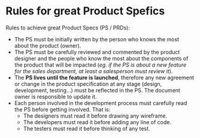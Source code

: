 # Rules for great Product Spefics

Rules to achieve great Product Specs (PS / PRDs):
- The PS must be initially written by the person who knows the most about the product (owner).
- The PS must be carefully reviewed and commented by the product designer and the people who know the most about the components of the product that will be impacted (*eg. if the PS is about a new feature for the sales department, at least a salesperson must review it*).
- The **PS lives until the feature is launched**, therefore any new agreement or change in the product specification at any stage (design, development, testing...) must be reflected in the PS. The document owner is responsible to update it.
- Each person involved in the development process must carefully read the PS before getting involved. That is:
   - The designers must read it before drawing any wireframe.
   - The developers must read it before adding any line of code.
   - The testers must read it before thinking of any test.
